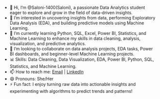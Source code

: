 - 👋 Hi, I’m @Saloni-1400(Saloni), a passionate Data Analytics student eager to explore and grow in the field of data-driven insights.
- 👀 I’m interested in uncovering insights from data, performing Exploratory Data Analysis (EDA), and building predictive models using Machine Learning.
- 🌱 I’m currently learning Python, SQL, Excel, Power BI, Statistics, and Machine Learning to enhance my skills in data cleaning, analysis, visualization, and predictive analytics.
- 💞️ I’m looking to collaborate on data analysis projects, EDA tasks, Power BI dashboards, and beginner-level Machine Learning projects.
- 📊 Skills: Data Cleaning, Data Visualization, EDA, Power BI, Python, SQL, Statistics, and Machine Learning.
- 📫 How to reach me: [Email](salonikumari307@gmail.com) | [LinkedIn](www.linkedin.com/in/salonikumarii)
- 😄 Pronouns: She/Her
- ⚡ Fun fact: I enjoy turning raw data into actionable insights and experimenting with algorithms to predict trends and patterns!

<!---
Saloni-1400/Saloni-1400 is a ✨ special ✨ repository because its `README.md` (this file) appears on your GitHub profile.
You can click the Preview link to take a look at your changes.
--->

